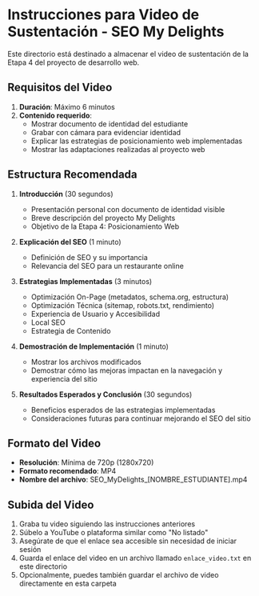 # Instrucciones para Video de Sustentación - SEO My Delights

Este directorio está destinado a almacenar el video de sustentación de la Etapa 4 del proyecto de desarrollo web.

## Requisitos del Video

1. **Duración**: Máximo 6 minutos
2. **Contenido requerido**:
   - Mostrar documento de identidad del estudiante
   - Grabar con cámara para evidenciar identidad
   - Explicar las estrategias de posicionamiento web implementadas
   - Mostrar las adaptaciones realizadas al proyecto web

## Estructura Recomendada

1. **Introducción** (30 segundos)
   - Presentación personal con documento de identidad visible
   - Breve descripción del proyecto My Delights
   - Objetivo de la Etapa 4: Posicionamiento Web

2. **Explicación del SEO** (1 minuto)
   - Definición de SEO y su importancia
   - Relevancia del SEO para un restaurante online

3. **Estrategias Implementadas** (3 minutos)
   - Optimización On-Page (metadatos, schema.org, estructura)
   - Optimización Técnica (sitemap, robots.txt, rendimiento)
   - Experiencia de Usuario y Accesibilidad
   - Local SEO
   - Estrategia de Contenido

4. **Demostración de Implementación** (1 minuto)
   - Mostrar los archivos modificados
   - Demostrar cómo las mejoras impactan en la navegación y experiencia del sitio

5. **Resultados Esperados y Conclusión** (30 segundos)
   - Beneficios esperados de las estrategias implementadas
   - Consideraciones futuras para continuar mejorando el SEO del sitio

## Formato del Video

- **Resolución**: Mínima de 720p (1280x720)
- **Formato recomendado**: MP4
- **Nombre del archivo**: SEO_MyDelights_[NOMBRE_ESTUDIANTE].mp4

## Subida del Video

1. Graba tu video siguiendo las instrucciones anteriores
2. Súbelo a YouTube o plataforma similar como "No listado"
3. Asegúrate de que el enlace sea accesible sin necesidad de iniciar sesión
4. Guarda el enlace del video en un archivo llamado `enlace_video.txt` en este directorio
5. Opcionalmente, puedes también guardar el archivo de video directamente en esta carpeta 